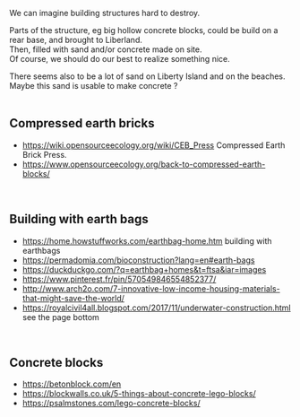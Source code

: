 
We can imagine building structures hard to destroy.

Parts of the structure, eg big hollow concrete blocks, could be build on a rear base, and brought to Liberland.  
Then, filled with sand and/or concrete made on site.  
Of course, we should do our best to realize something nice.

There seems also to be a lot of sand on Liberty Island and on the beaches.
Maybe this sand is usable to make concrete ?  
<br>

Compressed earth bricks
------------------------
* https://wiki.opensourceecology.org/wiki/CEB_Press Compressed Earth Brick Press.
* https://www.opensourceecology.org/back-to-compressed-earth-blocks/
<br>

Building with earth bags
------------------------
* https://home.howstuffworks.com/earthbag-home.htm building with earthbags
* https://permadomia.com/bioconstruction?lang=en#earth-bags
* https://duckduckgo.com/?q=earthbag+homes&t=ftsa&iar=images
* https://www.pinterest.fr/pin/570549846554852377/
* http://www.arch2o.com/7-innovative-low-income-housing-materials-that-might-save-the-world/
* https://royalcivil4all.blogspot.com/2017/11/underwater-construction.html see the page bottom
<br>

Concrete blocks
---------------
* https://betonblock.com/en
* https://blockwalls.co.uk/5-things-about-concrete-lego-blocks/
* https://psalmstones.com/lego-concrete-blocks/
<br>

<!-- 
Construction unbreakable, eg monument en blocs de pierre ou en blocs de béton assemblés.

chapelle, église, refuge, monument 
maybe we could decide that Liberland has a patron saint
... and erect a chapel to him.

-->

